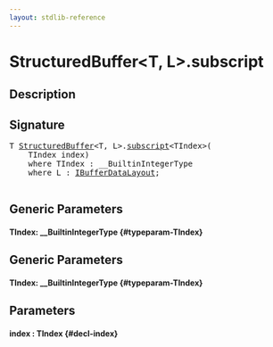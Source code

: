 ```yaml
---
layout: stdlib-reference
---
```


# StructuredBuffer\<T, L\>\.subscript

## Description





## Signature 

<pre>
<span class="code_type">T</span> <a href="/stdlib-reference/types/StructuredBuffer/index" class="code_type">StructuredBuffer</a>&lt;<span class="code_type">T</span>, L&gt;.<a href="/stdlib-reference/types/StructuredBuffer/subscript">subscript</a>&lt;TIndex&gt;(
    TIndex <span class='code_param'>index</span>)
    <span class='code_keyword'>where</span> TIndex : __BuiltinIntegerType
    <span class='code_keyword'>where</span> L : <a href="/stdlib-reference/interfaces/IBufferDataLayout/index" class="code_type">IBufferDataLayout</a>;

</pre>

## Generic Parameters

#### TIndex: \_\_BuiltinIntegerType {#typeparam-TIndex}

## Generic Parameters

#### TIndex: \_\_BuiltinIntegerType {#typeparam-TIndex}

## Parameters

#### index  : TIndex {#decl-index}

